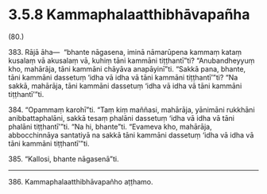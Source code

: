 

# 3.5.8 Kammaphalaatthibhāvapañha




(80.)

383\. Rājā āha—  “bhante nāgasena, iminā nāmarūpena kammaṃ kataṃ kusalaṃ vā akusalaṃ vā, kuhiṃ tāni kammāni tiṭṭhantī”ti? “Anubandheyyuṃ kho, mahārāja, tāni kammāni chāyāva anapāyinī”ti. “Sakkā pana, bhante, tāni kammāni dassetuṃ ‘idha vā idha vā tāni kammāni tiṭṭhantī’”ti? “Na sakkā, mahārāja, tāni kammāni dassetuṃ ‘idha vā idha vā tāni kammāni tiṭṭhantī’”ti.

384\. “Opammaṃ karohī”ti. “Taṃ kiṃ maññasi, mahārāja, yānimāni rukkhāni anibbattaphalāni, sakkā tesaṃ phalāni dassetuṃ ‘idha vā idha vā tāni phalāni tiṭṭhantī’”ti. “Na hi, bhante”ti. “Evameva kho, mahārāja, abbocchinnāya santatiyā na sakkā tāni kammāni dassetuṃ ‘idha vā idha vā tāni kammāni tiṭṭhantī’”ti.

385\. “Kallosi, bhante nāgasenā”ti.

---

386\. Kammaphalaatthibhāvapañho aṭṭhamo.





